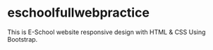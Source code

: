 # eschoolfullwebpractice
This is E-School website responsive design with HTML &amp; CSS Using Bootstrap.

